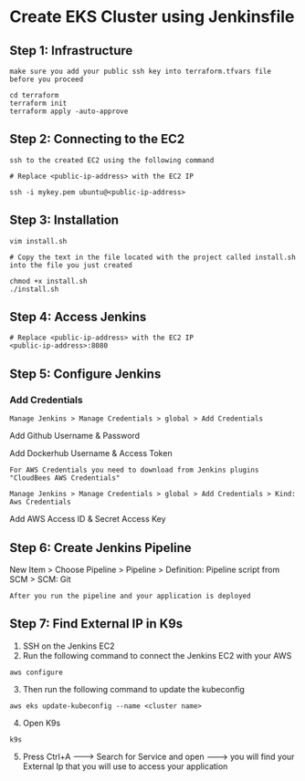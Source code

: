 # Create EKS Cluster using Jenkinsfile

## Step 1: Infrastructure

`make sure you add your public ssh key into terraform.tfvars file before you proceed`

```
cd terraform
terraform init
terraform apply -auto-approve
```

## Step 2: Connecting to the EC2

`ssh to the created EC2 using the following command`

```
# Replace <public-ip-address> with the EC2 IP

ssh -i mykey.pem ubuntu@<public-ip-address>
```

## Step 3: Installation

```
vim install.sh

# Copy the text in the file located with the project called install.sh into the file you just created

chmod +x install.sh
./install.sh
```

## Step 4: Access Jenkins

```
# Replace <public-ip-address> with the EC2 IP
<public-ip-address>:8080
```

## Step 5: Configure Jenkins

### Add Credentials

`Manage Jenkins > Manage Credentials > global > Add Credentials`

Add Github Username & Password

Add Dockerhub Username & Access Token

`For AWS Credentials you need to download from Jenkins plugins "CloudBees AWS Credentials"`

`Manage Jenkins > Manage Credentials > global > Add Credentials > Kind: Aws Credentials`

Add AWS Access ID & Secret Access Key

## Step 6: Create Jenkins Pipeline

New Item > Choose Pipeline > Pipeline > Definition: Pipeline script from SCM > SCM: Git

`After you run the pipeline and your application is deployed`

## Step 7: Find External IP in K9s

1. SSH on the Jenkins EC2
2. Run the following command to connect the Jenkins EC2 with your AWS

```
aws configure
```

3. Then run the following command to update the kubeconfig

```
aws eks update-kubeconfig --name <cluster name>
```

4. Open K9s

```
k9s
```

5. Press Ctrl+A ---> Search for Service and open ---> you will find your External Ip that you will use to access your application
